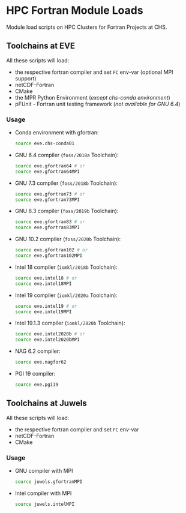 # HPC Fortran Module Loads

Module load scripts on HPC Clusters for Fortran Projects at CHS.

## Toolchains at EVE

All these scripts will load:

- the respective fortran compiler and set `FC` env-var (optional MPI support)
- netCDF-Fortran
- CMake
- the MPR Python Environment (_except chs-conda environment_)
- pFUnit - Fortran unit testing framework (_not available for GNU 6.4_)

### Usage
- Conda environment with gfortran:
  ```bash
  source eve.chs-conda01
  ```
- GNU 6.4 compiler (`foss/2018a` Toolchain):
  ```bash
  source eve.gfortran64 # or
  source eve.gfortran64MPI
  ```
- GNU 7.3 compiler (`foss/2018b` Toolchain):
  ```bash
  source eve.gfortran73 # or
  source eve.gfortran73MPI
  ```
- GNU 8.3 compiler (`foss/2019b` Toolchain):
  ```bash
  source eve.gfortran83 # or
  source eve.gfortran83MPI
  ```
- GNU 10.2 compiler (`foss/2020b` Toolchain):
  ```bash
  source eve.gfortran102 # or
  source eve.gfortran102MPI
  ```
- Intel 18 compiler (`iomkl/2018b` Toolchain):
  ```bash
  source eve.intel18 # or
  source eve.intel18MPI
  ```
- Intel 19 compiler (`iomkl/2020a` Toolchain):
  ```bash
  source eve.intel19 # or
  source eve.intel19MPI
  ```
- Intel 19.1.3 compiler (`iomkl/2020b` Toolchain):
  ```bash
  source eve.intel2020b # or
  source eve.intel2020bMPI
  ```
- NAG 6.2 compiler:
  ```bash
  source eve.nagfor62
  ```
- PGI 19 compiler:
  ```bash
  source eve.pgi19
  ```

## Toolchains at Juwels

All these scripts will load:

- the respective fortran compiler and set `FC` env-var
- netCDF-Fortran
- CMake

### Usage

- GNU compiler with MPI
  ```bash
  source juwels.gfortranMPI
  ```
- Intel compiler with MPI
  ```bash
  source juwels.intelMPI
  ```

